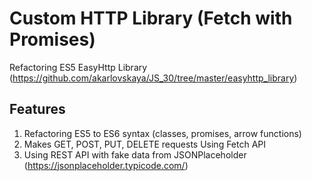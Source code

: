 # Custom HTTP Library (Fetch with Promises)
Refactoring ES5 EasyHttp Library (https://github.com/akarlovskaya/JS_30/tree/master/easyhttp_library)

## Features
1. Refactoring ES5 to ES6 syntax (classes, promises, arrow functions)
2. Makes GET, POST, PUT, DELETE requests Using Fetch API
3. Using REST API with fake data from JSONPlaceholder (https://jsonplaceholder.typicode.com/)

